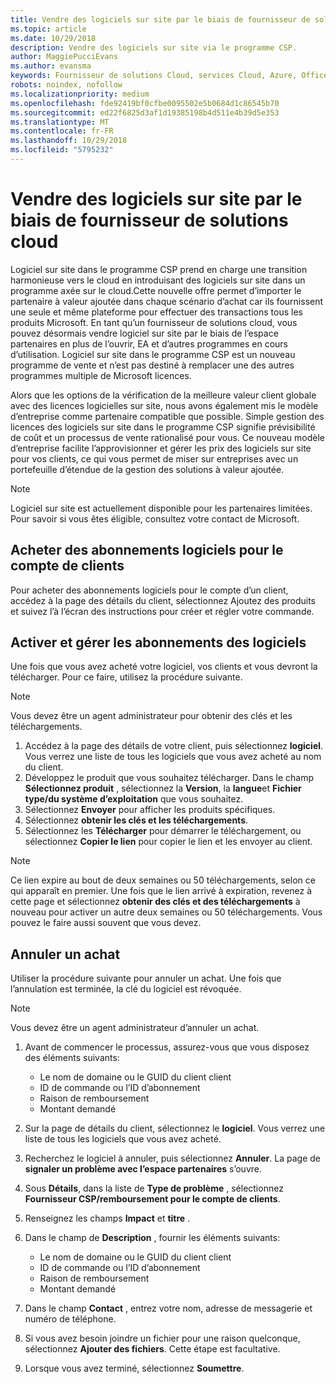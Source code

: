 ```yaml
---
title: Vendre des logiciels sur site par le biais de fournisseur de solutions cloud | L’espace partenaires
ms.topic: article
ms.date: 10/29/2018
description: Vendre des logiciels sur site via le programme CSP.
author: MaggiePucciEvans
ms.author: evansma
keywords: Fournisseur de solutions Cloud, services Cloud, Azure, Office365, Dynamics, partenaire fournisseur de solutions Cloud, vente par fournisseur de solutions Cloud, partenaire direct, partenaire fournisseur de solutionsCloud direct, revendeur fournisseur de solutionsCloud indirect, fournisseur de solutionsCloud direct, fournisseur de solutionsCloud indirect, modèle direct, modèle indirect, revendeur indirect, fournisseur indirect, fournisseur, distributeur, programme fournisseur de solutions cloud
robots: noindex, nofollow
ms.localizationpriority: medium
ms.openlocfilehash: fde92419bf0cfbe0095502e5b0684d1c86545b70
ms.sourcegitcommit: ed22f6825d3af1d19385198b4d511e4b39d5e353
ms.translationtype: MT
ms.contentlocale: fr-FR
ms.lasthandoff: 10/29/2018
ms.locfileid: "5795232"
---
```

# <a name="sell-on-premise-software-through-csp"></a>Vendre des logiciels sur site par le biais de fournisseur de solutions cloud

Logiciel sur site dans le programme CSP prend en charge une transition harmonieuse vers le cloud en introduisant des logiciels sur site dans un programme axée sur le cloud.Cette nouvelle offre permet d’importer le partenaire à valeur ajoutée dans chaque scénario d’achat car ils fournissent une seule et même plateforme pour effectuer des transactions tous les produits Microsoft. En tant qu’un fournisseur de solutions cloud, vous pouvez désormais vendre logiciel sur site par le biais de l’espace partenaires en plus de l’ouvrir, EA et d’autres programmes en cours d’utilisation. Logiciel sur site dans le programme CSP est un nouveau programme de vente et n’est pas destiné à remplacer une des autres programmes multiple de Microsoft licences. 
 
Alors que les options de la vérification de la meilleure valeur client globale avec des licences logicielles sur site, nous avons également mis le modèle d’entreprise comme partenaire compatible que possible. Simple gestion des licences des logiciels sur site dans le programme CSP signifie prévisibilité de coût et un processus de vente rationalisé pour vous. Ce nouveau modèle d’entreprise facilite l’approvisionner et gérer les prix des logiciels sur site pour vos clients, ce qui vous permet de miser sur entreprises avec un portefeuille d’étendue de la gestion des solutions à valeur ajoutée. 

>[!NOTE]
>Logiciel sur site est actuellement disponible pour les partenaires limitées. Pour savoir si vous êtes éligible, consultez votre contact de Microsoft. 


## <a name="buy-software-subscriptions-on-behalf-of-customers"></a>Acheter des abonnements logiciels pour le compte de clients

Pour acheter des abonnements logiciels pour le compte d’un client, accédez à la page des détails du client, sélectionnez Ajoutez des produits et suivez l’à l’écran des instructions pour créer et régler votre commande.

## <a name="activate-and-manage-software-subscriptions"></a>Activer et gérer les abonnements des logiciels

Une fois que vous avez acheté votre logiciel, vos clients et vous devront la télécharger. Pour ce faire, utilisez la procédure suivante. 

>[!NOTE]
>Vous devez être un agent administrateur pour obtenir des clés et les téléchargements. 

1. Accédez à la page des détails de votre client, puis sélectionnez **logiciel**. Vous verrez une liste de tous les logiciels que vous avez acheté au nom du client. 
2.  Développez le produit que vous souhaitez télécharger. Dans le champ **Sélectionnez produit** , sélectionnez la **Version**, la **langue**et **Fichier type/du système d’exploitation** que vous souhaitez. 
3.  Sélectionnez **Envoyer** pour afficher les produits spécifiques. 
4.  Sélectionnez **obtenir les clés et les téléchargements**. 
5.  Sélectionnez les **Télécharger** pour démarrer le téléchargement, ou sélectionnez **Copier le lien** pour copier le lien et les envoyer au client. 

>[!NOTE]
>Ce lien expire au bout de deux semaines ou 50 téléchargements, selon ce qui apparaît en premier. Une fois que le lien arrivé à expiration, revenez à cette page et sélectionnez **obtenir des clés et des téléchargements** à nouveau pour activer un autre deux semaines ou 50 téléchargements. Vous pouvez le faire aussi souvent que vous devez. 


## <a name="cancel-a-purchase"></a>Annuler un achat
Utiliser la procédure suivante pour annuler un achat. Une fois que l’annulation est terminée, la clé du logiciel est révoquée. 

>[!NOTE]
>Vous devez être un agent administrateur d’annuler un achat. 

1.  Avant de commencer le processus, assurez-vous que vous disposez des éléments suivants: 
    -   Le nom de domaine ou le GUID du client client
    -   ID de commande ou l’ID d’abonnement
    -   Raison de remboursement
    -   Montant demandé

2.  Sur la page de détails du client, sélectionnez le **logiciel**. Vous verrez une liste de tous les logiciels que vous avez acheté. 

3.  Recherchez le logiciel à annuler, puis sélectionnez **Annuler**. La page de **signaler un problème avec l’espace partenaires** s’ouvre. 

4.  Sous **Détails**, dans la liste de **Type de problème** , sélectionnez **Fournisseur CSP/remboursement pour le compte de clients**.

5.  Renseignez les champs **Impact** et **titre** . 

6.  Dans le champ de **Description** , fournir les éléments suivants: 
    -   Le nom de domaine ou le GUID du client client
    -   ID de commande ou l’ID d’abonnement
    -   Raison de remboursement
    -   Montant demandé

7.  Dans le champ **Contact** , entrez votre nom, adresse de messagerie et numéro de téléphone. 

8.  Si vous avez besoin joindre un fichier pour une raison quelconque, sélectionnez **Ajouter des fichiers**. Cette étape est facultative. 

9.  Lorsque vous avez terminé, sélectionnez **Soumettre**.